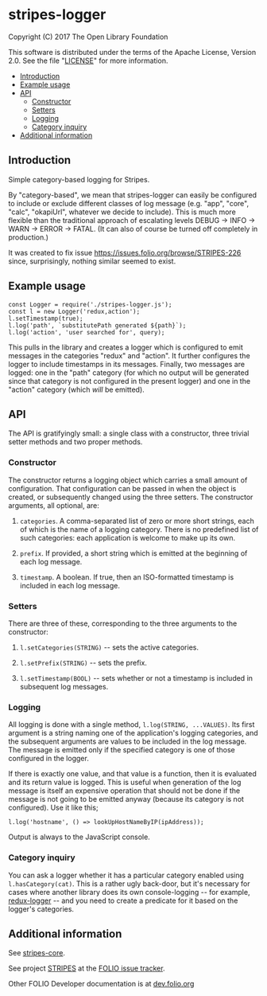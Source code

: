 # stripes-logger

Copyright (C) 2017 The Open Library Foundation

This software is distributed under the terms of the Apache License, Version 2.0. See the file "[LICENSE](LICENSE)" for more information.

<!-- ../okapi/doc/md2toc -l 2 README.md -->
* [Introduction](#introduction)
* [Example usage](#example-usage)
* [API](#api)
    * [Constructor](#constructor)
    * [Setters](#setters)
    * [Logging](#logging)
    * [Category inquiry](#category-inquiry)
* [Additional information](#additional-information)


## Introduction

Simple category-based logging for Stripes.

By "category-based", we mean that stripes-logger can easily be configured to include or exclude different classes of log message (e.g. "app", "core", "calc", "okapiUrl", whatever we decide to include). This is much more flexible than the traditional approach of escalating levels DEBUG -> INFO -> WARN -> ERROR -> FATAL. (It can also of course be turned off completely in production.)

It was created to fix issue https://issues.folio.org/browse/STRIPES-226 since, surprisingly, nothing similar seemed to exist.

## Example usage

```
const Logger = require('./stripes-logger.js');
const l = new Logger('redux,action');
l.setTimestamp(true);
l.log('path', `substitutePath generated ${path}`);
l.log('action', 'user searched for', query);
```

This pulls in the library and creates a logger which is configured to emit messages in the categories "redux" and "action". It further configures the logger to include timestamps in its messages. Finally, two messages are logged: one in the "path" category (for which no output will be generated since that category is not configured in the present logger) and one in the "action" category (which _will_ be emitted).

## API

The API is gratifyingly small: a single class with a constructor, three trivial setter methods and two proper methods.

### Constructor

The constructor returns a logging object which carries a small amount
of configuration. That configuration can be passed in when the object
is created, or subsequently changed using the three setters. The
constructor arguments, all optional, are:

1. `categories`. A comma-separated list of zero or more short strings, each of which is the name of a logging category. There is no predefined list of such categories: each application is welcome to make up its own.

2. `prefix`. If provided, a short string which is emitted at the beginning of each log message.

3. `timestamp`. A boolean. If true, then an ISO-formatted timestamp is included in each log message.

### Setters

There are three of these, corresponding to the three arguments to the constructor:

1. `l.setCategories(STRING)` -- sets the active categories.

1. `l.setPrefix(STRING)` -- sets the prefix.

1. `l.setTimestamp(BOOL)` -- sets whether or not a timestamp is included in subsequent log messages.

### Logging

All logging is done with a single method, `l.log(STRING, ...VALUES)`. Its first argument is a string naming one of the application's logging categories, and the subsequent arguments are values to be included in the log message. The message is emitted only if the specified category is one of those configured in the logger.

If there is exactly one value, and that value is a function, then it is evaluated and its return value is logged. This is useful when generation of the log message is itself an expensive operation that should not be done if the message is not going to be emitted anyway (because its category is not configured). Use it like this;

```
l.log('hostname', () => lookUpHostNameByIP(ipAddress));
```

Output is always to the JavaScript console.

### Category inquiry

You can ask a logger whether it has a particular category enabled using `l.hasCategory(cat)`. This is a rather ugly back-door, but it's necessary for cases where another library does its own console-logging -- for example, [redux-logger](https://github.com/evgenyrodionov/redux-logger) -- and you need to create a predicate for it based on the logger's categories.

## Additional information

See [stripes-core](https://github.com/folio-org/stripes-core).

See project [STRIPES](https://issues.folio.org/browse/STRIPES)
at the [FOLIO issue tracker](http://dev.folio.org/community/guide-issues).

Other FOLIO Developer documentation is at [dev.folio.org](http://dev.folio.org/)

